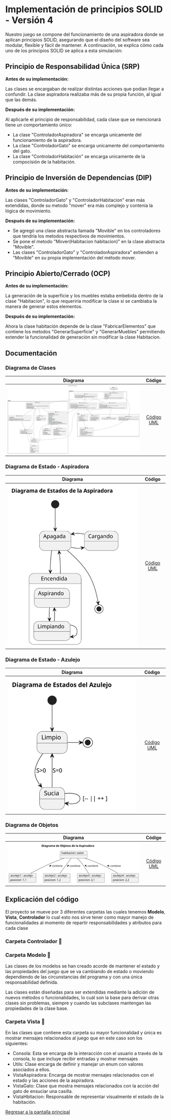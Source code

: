 # Implementación de principios SOLID - Versión 4
Nuestro juego se compone del funcionamiento de una aspiradora donde se aplican principios SOLID, asegurando que el diseño del software sea modular, flexible y fácil de mantener. A continuación, se explica cómo cada uno de los principios SOLID se aplica a esta simulación:

## Principio de Responsabilidad Única (SRP)

**Antes de su implementación:**

Las clases se encargaban de realizar distintas acciones que podian llegar a confundir. La clase aspiradora realizaba más de su propia función, al igual que las demás.

**Después de su implementación:**

Al aplicarle el principio de responsabilidad, cada clase que se mencionará tiene un comportamiento único:
- La clase "ControladorAspiradora" se encarga unicamente del funcionamiento de la aspiradora.
- La clase "ControladorGato" se encarga unicamente del comportamiento del gato.
- La clase "ControladorHabitación" se encarga unicamente de la compocisión de la habitación.

## Principio de Inversión de Dependencias (DIP)

**Antes de su implementación:**

Las clases "ControladorGato" y "ControladorHabitacion" eran más extendidas, donde su metodo "mover" era más complejo y contenia la lógica de movimiento.

**Después de su implementación:**

- Se agregó una clase abstracta llamada "Movible" en los controladores que tendría los metodos respectivos de movimientos.
- Se pone el metodo "Mover(Habitacion habitacion)" en la clase abstracta "Movible".
- Las clases "ControladorGato" y "ControladorAspiradora" extienden a "Movible" en su propia implementación del método mover.

## Principio Abierto/Cerrado (OCP)

**Antes de su implementación:**

La generación de la superficie y los muebles estaba embebida dentro de la clase "Habitacion", lo que requeriría modificar la clase si se cambiaba la manera de generar estos elementos.

**Después de su implementación:**

Ahora la clase habitación depende de la clase "FabricarElementos" que contiene los metodos "GenerarSuperficie" y "GenerarMuebles" permitiendo extender la funcionalidad de generación sin modificar la clase Habitacion.

## Documentación

### Diagrama de Clases

|Diagrama|Código|
|-|:-:|
|![Diagrama de Clases](/img/DiagramaDeClases.svg)|[Código UML](/modelosUML/DiagramaDeClases.puml)|

### Diagrama de Estado - Aspiradora

|Diagrama|Código|
|-|:-:|
|![Diagrama de Estado](/img/DiagramaEstado.svg)|[Código UML](/modelosUML/DiagramaDeEstado.puml)|

### Diagrama de Estado - Azulejo

|Diagrama|Código|
|-|:-:|
|![Diagrama de Estado](/img/DiagramaEstado2.svg)|[Código UML](/modelosUML/DiagramaDeEstadopt2.puml)|

### Diagrama de Objetos

|Diagrama|Código|
|-|:-:|
|![Diagrama de Objetos](/img/ModeloDeObjetos.svg)|[Código UML](/modelosUML/DiagramaDeObjetos.puml)|


## Explicación del código

El proyecto se mueve por 3 diferentes carpetas las cuales tenemos **Modelo**, **Vista**, **Controlador** lo cual esto nos sirve tener como mayor manejo de funcionalidades al momento de repartir responsabilidades y atributos para cada clase

### Carpeta Controlador 📂

### Carpeta Modelo 📂

Las clases de los modelos se han creado acorde de mantener el estado y las propiedades del juego que se va cambiando de estado o moviendo dependiendo de las circunstancias del programa y con una única responsabilidad definida.

Las clases están diseñadas para ser extendidas mediante la adición de nuevos métodos o funcionalidades, lo cuál son la base para derivar otras clases sin problemas, siempre y cuando las subclases mantengan las propiedades de la clase base.

### Carpeta Vista 📂

En las clases que contiene esta carpeta su mayor funcionalidad y única es mostrar mensajes relacionados al juego que en este caso son los siguientes:

- Consola: Esta se encarga de la interacción con el usuario a través de la consola, lo que incluye recibir entradas y mostrar mensajes
- Utils: Clase encarga de definir y manejar un enum con valores asociados a ellos.
- VistaAspiradora: Encarga de mostrar mensajes relacionados con el estado y las acciones de la aspiradora.
- VistaGato: Clase que mostra mensajes relacionados con la acción del gato de ensuciar una casilla.
- VistaHbitacion: Responsable de representar visualmente el estado de la habitación.

[Regresar a la pantalla principal](/README.md)
